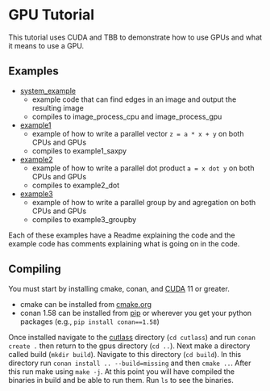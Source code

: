 # GPU Tutorial

This tutorial uses CUDA and TBB to demonstrate how to use GPUs and what it means to use a GPU.

## Examples

- [system\_example](system_example/)
    - example code that can find edges in an image and output the resulting image
    - compiles to image\_process\_cpu and image\_process\_gpu
- [example1](example1/)
    - example of how to write a parallel vector `z = a * x + y` on both CPUs and GPUs
    - compiles to example1\_saxpy
- [example2](example2/)
    - example of how to write a parallel dot product `a = x dot y` on both CPUs and GPUs
    - compiles to example2\_dot
- [example3](example3/)
    - example of how to write a parallel group by and agregation on both CPUs and GPUs
    - compiles to example3\_groupby

Each of these examples have a Readme explaining the code and the example code has comments
explaining what is going on in the code.

## Compiling

You must start by installing cmake, conan, and [CUDA](https://developer.nvidia.com/cuda-downloads) 11 or greater.

- cmake can be installed from [cmake.org](https://cmake.org/download/)
- conan 1.58 can be installed from [pip](https://pip.pypa.io/en/stable/installation/#supported-methods) or 
wherever you get your python packages (e.g., `pip install conan==1.58`)

Once installed navigate to the [cutlass](cutlass) directory (`cd cutlass`) and run `conan create .` then return to the gpus directory (`cd ..`).
Next make a directory called build (`mkdir build`). Navigate to this directory (`cd build`).
In this directory run `conan install .. --build=missing` and then `cmake ..`. After this run make using `make -j`.
At this point you will have compiled the binaries in build and be able to run them.
Run `ls` to see the binaries.


